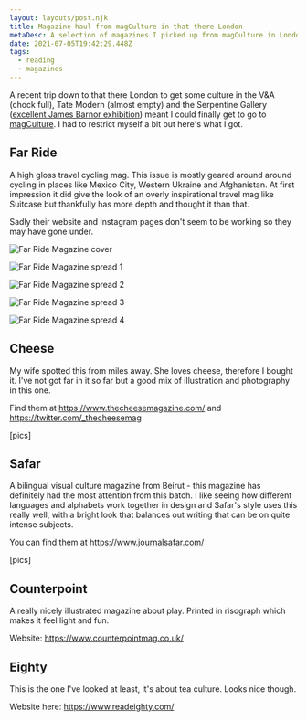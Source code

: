 ```yaml
---
layout: layouts/post.njk
title: Magazine haul from magCulture in that there London
metaDesc: A selection of magazines I picked up from magCulture in London
date: 2021-07-05T19:42:29.448Z
tags:
  - reading
  - magazines
---
```

A recent trip down to that there London to get some culture in the V&A (chock full), Tate Modern (almost empty) and the Serpentine Gallery ([excellent James Barnor exhibition](https://www.serpentinegalleries.org/whats-on/james-barnor/)) meant I could finally get to go to [magCulture](https://magculture.com/). I had to restrict myself a bit but here's what I got.

## Far Ride

A high gloss travel cycling mag. This issue is mostly geared around around cycling in places like Mexico City, Western Ukraine and Afghanistan. At first impression it did give the look of an overly inspirational travel mag like Suitcase but thankfully has more depth and thought it than that.

Sadly their website and Instagram pages don't seem to be working so they may have gone under. 

![Far Ride Magazine cover](/images/far-ride-magazine.jpg)

![Far Ride Magazine spread 1](/images/far-ride-magazine-2.jpg)

![Far Ride Magazine spread 2](/images/far-ride-magazine-3.jpg)

![Far Ride Magazine spread 3](/images/far-ride-magazine-4.jpg)

![Far Ride Magazine spread 4](/images/far-ride-magazine-5.jpg)

## Cheese

My wife spotted this from miles away. She loves cheese, therefore I bought it. I've not got far in it so far but a good mix of illustration and photography in this one.

Find them at https://www.thecheesemagazine.com/ and https://twitter.com/_thecheesemag

\[pics]

## Safar

A bilingual visual culture magazine from Beirut - this magazine has definitely had the most attention from this batch. I like seeing how different languages and alphabets work together in design and Safar's style uses this really well, with a bright look that balances out writing that can be on quite intense subjects.  

You can find them at https://www.journalsafar.com/

\[pics]

## Counterpoint

A really nicely illustrated magazine about play. Printed in risograph which makes it feel light and fun.

Website: https://www.counterpointmag.co.uk/

## Eighty

This is the one I've looked at least, it's about tea culture. Looks nice though.

Website here: https://www.readeighty.com/